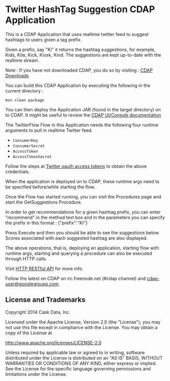 # Twitter HashTag Suggestion CDAP Application

This is a CDAP Application that uses realtime twitter feed to suggest hashtags to users given a tag prefix.

Given a prefix, say "Ki" it returns the hashtag suggestions, for example, Kids, Kite, Kick, Kiosk, Kind. 
The suggestions are kept up-to-date with the realtime stream.

Note : If you have not downloaded CDAP, you do so by visiting : [CDAP Downloads](http://cask.co/downloads)

You can build this CDAP Application by executing the following in the current directory :

```mvn clean package``` 

You can then deploy the Application JAR (found in the target directory) on to CDAP. It might be useful to review the
[CDAP UI/Console documentation](http://docs.cask.co/cdap/current/en/admin.html#cdap-console)

The TwitterFlow Flow in this Application needs the following four runtime arguments to pull in realtime Twitter feed.

- ```ConsumerKey```
- ```ConsumerSecret```
- ```AccessToken```
- ```AccessTokenSecret```

Follow the steps at [Twitter oauth access tokens](https://dev.twitter.com/oauth/overview/application-owner-access-tokens) to obtain the above credentials.

When the application is deployed on to CDAP, these runtime args need to be specified before/while starting the flow.

Once the Flow has started running, you can visit the Procedures page and start the GetSuggestions Procedure.

In order to get recommendations for a given hashtag prefix, you can enter "recommend" in the method text box and in the
parameters you can specify the prefix in this format : {"prefix":"Ki"}

Press Execute and then you should be able to see the suggestions below. Scores associated with each suggested hashtag 
are also displayed.

The above operations, that is, deploying an application, starting flow with runtime args, 
starting and querying a procedure can also be executed through HTTP calls.

Visit [HTTP RESTful API](http://docs.cask.co/cdap/current/en/api.html#http-restful-api) for more info.

Follow the latest on CDAP on irc.freenode.net (#cdap channel) and cdap-user@googlegroups.com.

## License and Trademarks

Copyright 2014 Cask Data, Inc.

Licensed under the Apache License, Version 2.0 (the "License"); you may not
use this file except in compliance with the License. You may obtain a copy of
the License at

http://www.apache.org/licenses/LICENSE-2.0

Unless required by applicable law or agreed to in writing, software
distributed under the License is distributed on an "AS IS" BASIS, WITHOUT
WARRANTIES OR CONDITIONS OF ANY KIND, either express or implied. See the
License for the specific language governing permissions and limitations under
the License.
